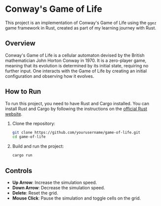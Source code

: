 # Conway's Game of Life

This project is an implementation of Conway's Game of Life using the `ggez` game framework in Rust, created as part of my learning journey with Rust.

## Overview

Conway's Game of Life is a cellular automaton devised by the British mathematician John Horton Conway in 1970. It is a zero-player game, meaning that its evolution is determined by its initial state, requiring no further input. One interacts with the Game of Life by creating an initial configuration and observing how it evolves.

## How to Run

To run this project, you need to have Rust and Cargo installed. You can install Rust and Cargo by following the instructions on the [official Rust website](https://www.rust-lang.org/).

1. Clone the repository:
    ```sh
    git clone https://github.com/yourusername/game-of-life.git
    cd game-of-life
    ```

2. Build and run the project:
    ```sh
    cargo run
    ```

## Controls

- **Up Arrow**: Increase the simulation speed.
- **Down Arrow**: Decrease the simulation speed.
- **Delete**: Reset the grid.
- **Mouse Click**: Pause the simulation and toggle cells on the grid.